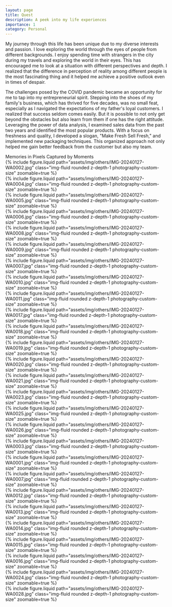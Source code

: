 ```yaml
---
layout: page
title: Quest
description: A peek into my life experiences
importance: 1
category: Personal
---
```


<div class = "justify-text">
My journey through this life has been unique due to my diverse interests and passion. I love exploring the world through the eyes of people from different backgrounds. I enjoy spending time with strangers in the city during my travels and exploring the world in their eyes. This has encouraged me to look at a situation with different perspectives and depth. I realized that the difference in perception of reality among different people is the most fascinating thing and it helped me achieve a positive outlook even in times of despair.

The challenges posed by the COVID pandemic became an opportunity for me to tap into my entrepreneurial spirit. Stepping into the shoes of my family's business, which has thrived for five decades, was no small feat, especially as I navigated the expectations of my father's loyal customers. I realized that success seldom comes easily. But it is possible to not only get beyond the obstacles but also learn from them if one has the right attitude. Leveraging the power of data analysis, I examined sales data from the past two years and identified the most popular products. With a focus on freshness and quality, I developed a slogan, "Make Fresh Sell Fresh," and implemented new packaging techniques. This organized approach not only helped me gain better feedback from the customer but also my team.

</div>
<div class="caption">
    Memories in Pixels Captured by Moments 
</div>

<div class="row mt-3">
    <div class="col-sm mt-3 mt-md-0">
        {% include figure.liquid path="assets/img/others/IMG-20240127-WA0002.jpg" class="img-fluid rounded z-depth-1 photography-custom-size" zoomable=true %}
    </div>
    <div class="col-sm mt-3 mt-md-0">
        {% include figure.liquid path="assets/img/others/IMG-20240127-WA0004.jpg" class="img-fluid rounded z-depth-1 photography-custom-size" zoomable=true %}
    </div>
    <div class="col-sm mt-3 mt-md-0">
        {% include figure.liquid path="assets/img/others/IMG-20240127-WA0005.jpg" class="img-fluid rounded z-depth-1 photography-custom-size" zoomable=true %}
    </div>
</div>

<div class="row mt-3">
    <div class="col-sm mt-3 mt-md-0">
        {% include figure.liquid path="assets/img/others/IMG-20240127-WA0006.jpg" class="img-fluid rounded z-depth-1 photography-custom-size" zoomable=true %}
    </div>
    <div class="col-sm mt-3 mt-md-0">
        {% include figure.liquid path="assets/img/others/IMG-20240127-WA0008.jpg" class="img-fluid rounded z-depth-1 photography-custom-size" zoomable=true %}
    </div>
    <div class="col-sm mt-3 mt-md-0">
        {% include figure.liquid path="assets/img/others/IMG-20240127-WA0009.jpg" class="img-fluid rounded z-depth-1 photography-custom-size" zoomable=true %}
    </div>
</div>

<div class="row mt-3">
    <div class="col-sm mt-3 mt-md-0">
        {% include figure.liquid path="assets/img/others/IMG-20240127-WA0007.jpg" class="img-fluid rounded z-depth-1 photography-custom-size" zoomable=true %}
    </div>
    <div class="col-sm mt-3 mt-md-0">
        {% include figure.liquid path="assets/img/others/IMG-20240127-WA0010.jpg" class="img-fluid rounded z-depth-1 photography-custom-size" zoomable=true %}
    </div>
    <div class="col-sm mt-3 mt-md-0">
        {% include figure.liquid path="assets/img/others/IMG-20240127-WA0011.jpg" class="img-fluid rounded z-depth-1 photography-custom-size" zoomable=true %}
    </div>
</div>

<div class="row mt-3">
    <div class="col-sm mt-3 mt-md-0">
        {% include figure.liquid path="assets/img/others/IMG-20240127-WA0017.jpg" class="img-fluid rounded z-depth-1 photography-custom-size" zoomable=true %}
    </div>
    <div class="col-sm mt-3 mt-md-0">
        {% include figure.liquid path="assets/img/others/IMG-20240127-WA0018.jpg" class="img-fluid rounded z-depth-1 photography-custom-size" zoomable=true %}
    </div>
    <div class="col-sm mt-3 mt-md-0">
        {% include figure.liquid path="assets/img/others/IMG-20240127-WA0019.jpg" class="img-fluid rounded z-depth-1 photography-custom-size" zoomable=true %}
    </div>
</div>

<div class="row mt-3">
    <div class="col-sm mt-3 mt-md-0">
        {% include figure.liquid path="assets/img/others/IMG-20240127-WA0020.jpg" class="img-fluid rounded z-depth-1 photography-custom-size" zoomable=true %}
    </div>
    <div class="col-sm mt-3 mt-md-0">
        {% include figure.liquid path="assets/img/others/IMG-20240127-WA0021.jpg" class="img-fluid rounded z-depth-1 photography-custom-size" zoomable=true %}
    </div>
    <div class="col-sm mt-3 mt-md-0">
        {% include figure.liquid path="assets/img/others/IMG-20240127-WA0023.jpg" class="img-fluid rounded z-depth-1 photography-custom-size" zoomable=true %}
    </div>
</div>

<div class="row mt-3">
    <div class="col-sm mt-3 mt-md-0">
        {% include figure.liquid path="assets/img/others/IMG-20240127-WA0025.jpg" class="img-fluid rounded z-depth-1 photography-custom-size" zoomable=true %}
    </div>
    <div class="col-sm mt-3 mt-md-0">
        {% include figure.liquid path="assets/img/others/IMG-20240127-WA0026.jpg" class="img-fluid rounded z-depth-1 photography-custom-size" zoomable=true %}
    </div>
    <div class="col-sm mt-3 mt-md-0">
        {% include figure.liquid path="assets/img/others/IMG-20240127-WA0003.jpg" class="img-fluid rounded z-depth-1 photography-custom-size" zoomable=true %}
    </div>
</div>

<div class="row mt-3">
    <div class="col-sm mt-3 mt-md-0">
        {% include figure.liquid path="assets/img/others/IMG-20240127-WA0001.jpg" class="img-fluid rounded z-depth-1 photography-custom-size" zoomable=true %}
    </div>
    <div class="col-sm mt-3 mt-md-0">
        {% include figure.liquid path="assets/img/others/IMG-20240127-WA0007.jpg" class="img-fluid rounded z-depth-1 photography-custom-size" zoomable=true %}
    </div>
    <div class="col-sm mt-3 mt-md-0">
        {% include figure.liquid path="assets/img/others/IMG-20240127-WA0012.jpg" class="img-fluid rounded z-depth-1 photography-custom-size" zoomable=true %}
    </div>
</div>

<div class="row mt-3">
    <div class="col-sm mt-3 mt-md-0">
        {% include figure.liquid path="assets/img/others/IMG-20240127-WA0013.jpg" class="img-fluid rounded z-depth-1 photography-custom-size" zoomable=true %}
    </div>
    <div class="col-sm mt-3 mt-md-0">
        {% include figure.liquid path="assets/img/others/IMG-20240127-WA0014.jpg" class="img-fluid rounded z-depth-1 photography-custom-size" zoomable=true %}
    </div>
    <div class="col-sm mt-3 mt-md-0">
        {% include figure.liquid path="assets/img/others/IMG-20240127-WA0015.jpg" class="img-fluid rounded z-depth-1 photography-custom-size" zoomable=true %}
    </div>
</div>

<div class="row mt-3">
    <div class="col-sm mt-3 mt-md-0">
        {% include figure.liquid path="assets/img/others/IMG-20240127-WA0016.jpg" class="img-fluid rounded z-depth-1 photography-custom-size" zoomable=true %}
    </div>
    <div class="col-sm mt-3 mt-md-0">
        {% include figure.liquid path="assets/img/others/IMG-20240127-WA0024.jpg" class="img-fluid rounded z-depth-1 photography-custom-size" zoomable=true %}
    </div>
    <div class="col-sm mt-3 mt-md-0">
        {% include figure.liquid path="assets/img/others/IMG-20240127-WA0028.jpg" class="img-fluid rounded z-depth-1 photography-custom-size" zoomable=true %}
    </div>
</div>
